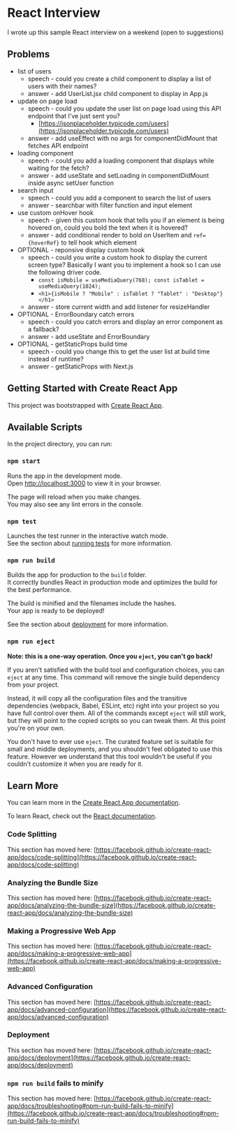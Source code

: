 # React Interview
I wrote up this sample React interview on a weekend (open to suggestions)

## Problems
- list of users
  - speech - could you create a child component to display a list of users with their names?
  - answer - add UserList.jsx child component to display in App.js
- update on page load
  - speech - could you update the user list on page load using this API endpoint that I've just sent you?
    - [https://jsonplaceholder.typicode.com/users](https://jsonplaceholder.typicode.com/users)
  - answer - add useEffect with no args for componentDidMount that fetches API endpoint
- loading component
  - speech - could you add a loading component that displays while waiting for the fetch?
  - answer - add useState and setLoading in componentDidMount inside async setUser function
- search input
  - speech - could you add a component to search the list of users
  - answer - searchbar with filter function and input element
- use custom onHover hook
  - speech - given this custom hook that tells you if an element is being hovered on, could you bold the text when it is hovered?
  - answer - add conditional render to bold on UserItem and `ref={hoverRef}` to tell hook which element
- OPTIONAL - reponsive display custom hook
  - speech - could you write a custom hook to display the current screen type? Basically I want you to implement a hook so I can use the following driver code.
    - `const isMobile = useMediaQuery(768); const isTablet = useMediaQuery(1024);`
    - `<h1>{isMobile ? "Mobile" : isTablet ? "Tablet" : "Desktop"}</h1>`
  - answer - store current width and add listener for resizeHandler
- OPTIONAL - ErrorBoundary catch errors
  - speech - could you catch errors and display an error component as a fallback?
  - answer - add useState and ErrorBoundary
- OPTIONAL - getStaticProps build time
  - speech - could you change this to get the user list at build time instead of runtime?
  - answer - getStaticProps with Next.js


## Getting Started with Create React App

This project was bootstrapped with [Create React App](https://github.com/facebook/create-react-app).

## Available Scripts

In the project directory, you can run:

### `npm start`

Runs the app in the development mode.\
Open [http://localhost:3000](http://localhost:3000) to view it in your browser.

The page will reload when you make changes.\
You may also see any lint errors in the console.

### `npm test`

Launches the test runner in the interactive watch mode.\
See the section about [running tests](https://facebook.github.io/create-react-app/docs/running-tests) for more information.

### `npm run build`

Builds the app for production to the `build` folder.\
It correctly bundles React in production mode and optimizes the build for the best performance.

The build is minified and the filenames include the hashes.\
Your app is ready to be deployed!

See the section about [deployment](https://facebook.github.io/create-react-app/docs/deployment) for more information.

### `npm run eject`

**Note: this is a one-way operation. Once you `eject`, you can't go back!**

If you aren't satisfied with the build tool and configuration choices, you can `eject` at any time. This command will remove the single build dependency from your project.

Instead, it will copy all the configuration files and the transitive dependencies (webpack, Babel, ESLint, etc) right into your project so you have full control over them. All of the commands except `eject` will still work, but they will point to the copied scripts so you can tweak them. At this point you're on your own.

You don't have to ever use `eject`. The curated feature set is suitable for small and middle deployments, and you shouldn't feel obligated to use this feature. However we understand that this tool wouldn't be useful if you couldn't customize it when you are ready for it.

## Learn More

You can learn more in the [Create React App documentation](https://facebook.github.io/create-react-app/docs/getting-started).

To learn React, check out the [React documentation](https://reactjs.org/).

### Code Splitting

This section has moved here: [https://facebook.github.io/create-react-app/docs/code-splitting](https://facebook.github.io/create-react-app/docs/code-splitting)

### Analyzing the Bundle Size

This section has moved here: [https://facebook.github.io/create-react-app/docs/analyzing-the-bundle-size](https://facebook.github.io/create-react-app/docs/analyzing-the-bundle-size)

### Making a Progressive Web App

This section has moved here: [https://facebook.github.io/create-react-app/docs/making-a-progressive-web-app](https://facebook.github.io/create-react-app/docs/making-a-progressive-web-app)

### Advanced Configuration

This section has moved here: [https://facebook.github.io/create-react-app/docs/advanced-configuration](https://facebook.github.io/create-react-app/docs/advanced-configuration)

### Deployment

This section has moved here: [https://facebook.github.io/create-react-app/docs/deployment](https://facebook.github.io/create-react-app/docs/deployment)

### `npm run build` fails to minify

This section has moved here: [https://facebook.github.io/create-react-app/docs/troubleshooting#npm-run-build-fails-to-minify](https://facebook.github.io/create-react-app/docs/troubleshooting#npm-run-build-fails-to-minify)
